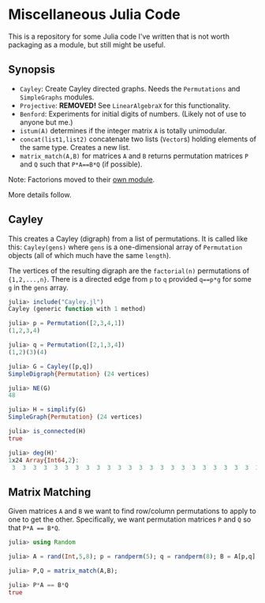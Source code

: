 # Miscellaneous Julia Code


This is a repository for some Julia code I've written that is not
worth packaging as a module, but still might be useful.

## Synopsis

* `Cayley`: Create Cayley directed graphs. Needs the `Permutations`
  and `SimpleGraphs` modules.
* `Projective`: **REMOVED!** See `LinearAlgebraX` for this functionality.
* `Benford`: Experiments for initial digits of numbers.
  (Likely not of use to anyone but me.)
* `istum(A)` determines if the integer matrix `A` is totally unimodular.
* `concat(list1,list2)` concatenate two lists (`Vector`s)
holding elements of the same type. Creates a new list.
* `matrix_match(A,B)` for matrices `A` and `B` returns permutation matrices 
`P` and `Q` such that `P*A==B*Q` (if possible).


Note: Factorions moved to their 
[own module](https://github.com/scheinerman/Factorions.jl).

More details follow.

## Cayley

This creates a Cayley (digraph) from a list of permutations. It is
called like this: `Cayley(gens)` where `gens` is a one-dimensional
array of `Permutation` objects (all of which much have the same
`length`).

The vertices of the resulting digraph are the `factorial(n)`
permutations of `{1,2,...,n}`. There is a directed edge from `p` to
`q` provided `q==p*g` for some `g` in the `gens` array.

```julia
julia> include("Cayley.jl")
Cayley (generic function with 1 method)

julia> p = Permutation([2,3,4,1])
(1,2,3,4)

julia> q = Permutation([2,1,3,4])
(1,2)(3)(4)

julia> G = Cayley([p,q])
SimpleDigraph{Permutation} (24 vertices)

julia> NE(G)
48

julia> H = simplify(G)
SimpleGraph{Permutation} (24 vertices)

julia> is_connected(H)
true

julia> deg(H)'
1x24 Array{Int64,2}:
 3  3  3  3  3  3  3  3  3  3  3  3  3  3  3  3  3  3  3  3  3  3  3  3
```


## Matrix Matching

Given matrices `A` and `B` we want to find row/column permutations 
to apply to one to get the other. Specifically, we want permutation 
matrices `P` and `Q` so that `P*A == B*Q`. 
```julia
julia> using Random

julia> A = rand(Int,5,8); p = randperm(5); q = randperm(8); B = A[p,q];

julia> P,Q = matrix_match(A,B);

julia> P*A == B*Q
true
```
